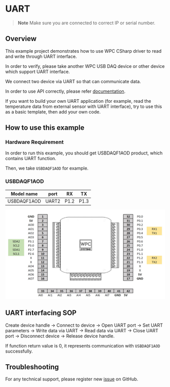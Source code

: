 # UART
> **Note**
> Make sure you are connected to correct IP or serial number.

## Overview

This example project demonstrates how to use WPC CSharp driver to read and write through UART interface.

In order to verify, please take another WPC USB DAQ device or other device which support UART interface.

We connect two device via UART so that can communicate data.
 
In order to use API correctly, please refer [documentation](https://wpc-systems-ltd.github.io/WPC_CSharp_driver_release/).

If you want to build your own UART application (for example, read the temperature data from external sensor with UART interface), try to use this as a basic template, then add your own code.

## How to use this example

### Hardware Requirement

In order to run this example, you should get USBDAQF1AOD product, which contains UART function. 

Then, we take `USBDAQF1AOD` for example.

### USBDAQF1AOD

|   Model name     | port  | RX   | TX   |
| -----------------|:-----:|:----:|:----:|
| USBDAQF1AOD       | UART2 | P1.2 | P1.3 |

<img src="https://github.com/WPC-Systems-Ltd/WPC_CSharp_driver_release/blob/main/Reference/Pinouts/pinout-USBDAQF1AOD.JPG" alt="drawing" width="600"/>

## UART interfacing SOP 

Create device handle -> Connect to device -> Open UART port -> Set UART parameters -> Write data via UART -> Read data via UART -> Close UART port -> Disconnect device -> Release device handle.

If function return value is 0, it represents communication with `USBDAQF1AOD` successfully.

## Troubleshooting

For any technical support, please register new [issue](https://github.com/WPC-Systems-Ltd/WPC_CSharp_driver_release/issues) on GitHub.